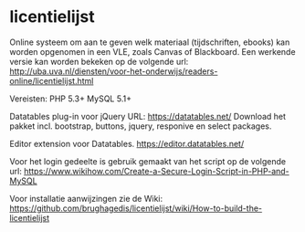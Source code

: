 # licentielijst
Online systeem om aan te geven welk materiaal (tijdschriften, ebooks) kan worden opgenomen in een VLE, zoals Canvas of Blackboard. 
Een werkende versie kan worden bekeken op de volgende url:
http://uba.uva.nl/diensten/voor-het-onderwijs/readers-online/licentielijst.html

Vereisten: 
PHP 5.3+
MySQL 5.1+

Datatables plug-in voor jQuery
URL: https://datatables.net/
Download het pakket incl. bootstrap, buttons, jquery, responive en select packages.

Editor extension voor Datatables.
https://editor.datatables.net/

Voor het login gedeelte is gebruik gemaakt van het script op de volgende url:
https://www.wikihow.com/Create-a-Secure-Login-Script-in-PHP-and-MySQL

Voor installatie aanwijzingen zie de Wiki: https://github.com/brughagedis/licentielijst/wiki/How-to-build-the-licentielijst
